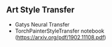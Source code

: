 ## Art Style Transfer

* Gatys Neural Transfer
* TorchPainterStyleTransfer notebook (https://arxiv.org/pdf/1902.11108.pdf)


